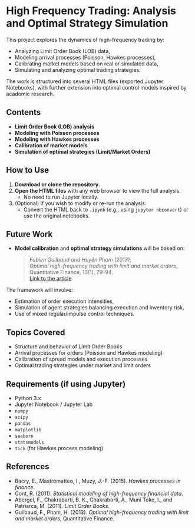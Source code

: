# High Frequency Trading: Analysis and Optimal Strategy Simulation

This project explores the dynamics of high-frequency trading by:
- Analyzing Limit Order Book (LOB) data,
- Modeling arrival processes (Poisson, Hawkes processes),
- Calibrating market models based on real or simulated data,
- Simulating and analyzing optimal trading strategies.

The work is structured into several HTML files (exported Jupyter Notebooks), with further extension into optimal control models inspired by academic research.

## Contents

- **Limit Order Book (LOB) analysis**
- **Modeling with Poisson processes**
- **Modeling with Hawkes processes**
- **Calibration of market models**
- **Simulation of optimal strategies (Limit/Market Orders)**

## How to Use

1. **Download or clone the repository.**
2. **Open the HTML files** with any web browser to view the full analysis.
   - No need to run Jupyter locally.
3. (Optional) If you wish to modify or re-run the analysis:
   - Convert the HTML back to `.ipynb` (e.g., using `jupyter nbconvert`) or use the original notebooks.

## Future Work

- **Model calibration** and **optimal strategy simulations** will be based on:
  > *Fabien Guilbaud and Huyên Pham (2013)*,  
  > *Optimal high-frequency trading with limit and market orders*,  
  > Quantitative Finance, 13(1), 79–94.  
  > [Link to the article](https://doi.org/10.1080/14697688.2012.708779)

The framework will involve:
- Estimation of order execution intensities,
- Simulation of agent strategies balancing execution and inventory risk,
- Use of mixed regular/impulse control techniques.

## Topics Covered

- Structure and behavior of Limit Order Books
- Arrival processes for orders (Poisson and Hawkes modeling)
- Calibration of spread models and execution processes
- Optimal trading strategies under market and limit orders

## Requirements (if using Jupyter)

- Python 3.x
- Jupyter Notebook / Jupyter Lab
- `numpy`
- `scipy`
- `pandas`
- `matplotlib`
- `seaborn`
- `statsmodels`
- `tick` (for Hawkes process modeling)

## References

- Bacry, E., Mastromatteo, I., Muzy, J.-F. (2015). *Hawkes processes in finance*.
- Cont, R. (2011). *Statistical modeling of high-frequency financial data*.
- Abergel, F., Chakrabarti, B. K., Chakraborti, A., Muni Toke, I., and Patriarca, M. (2011). *Limit Order Books*.
- Guilbaud, F., Pham, H. (2013). *Optimal high-frequency trading with limit and market orders*, Quantitative Finance.
